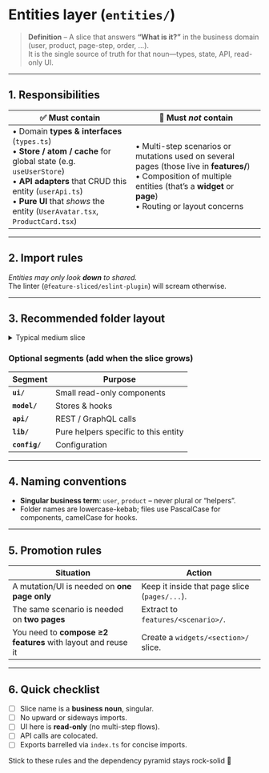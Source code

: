 # Entities layer (`entities/`)

> **Definition** – A slice that answers **“What is it?”** in the business domain  
> (user, product, page-step, order, …).  
> It is the single source of truth for that noun—types, state, API, read-only UI.

---

## 1. Responsibilities

| ✅ Must contain                                                                                                                                                                                                                                                | 🚫 Must _not_ contain                                                                                                                                                                             |
| -------------------------------------------------------------------------------------------------------------------------------------------------------------------------------------------------------------------------------------------------------------- | ------------------------------------------------------------------------------------------------------------------------------------------------------------------------------------------------- |
| • Domain **types & interfaces** (`types.ts`) <br>• **Store / atom / cache** for global state (e.g. `useUserStore`) <br>• **API adapters** that CRUD this entity (`userApi.ts`) <br>• **Pure UI** that _shows_ the entity (`UserAvatar.tsx`, `ProductCard.tsx`) | • Multi-step scenarios or mutations used on several pages (those live in **features/**) <br>• Composition of multiple entities (that’s a **widget** or **page**) <br>• Routing or layout concerns |

---

## 2. Import rules

_Entities may only look **down** to shared._  
The linter (`@feature-sliced/eslint-plugin`) will scream otherwise.

---

## 3. Recommended folder layout

<details>
<summary>Typical medium slice</summary>

</details>

### Optional segments (add when the slice grows)

| Segment       | Purpose                              |
| ------------- | ------------------------------------ |
| **`ui/`**     | Small read-only components           |
| **`model/`**  | Stores & hooks                       |
| **`api/`**    | REST / GraphQL calls                 |
| **`lib/`**    | Pure helpers specific to this entity |
| **`config/`** | Configuration                        |

---

## 4. Naming conventions

- **Singular business term**: `user`, `product` – never plural or “helpers”.
- Folder names are lowercase-kebab; files use PascalCase for components, camelCase for hooks.

---

## 5. Promotion rules

| Situation                                                    | Action                                        |
| ------------------------------------------------------------ | --------------------------------------------- |
| A mutation/UI is needed on **one page only**                 | Keep it inside that page slice (`pages/...`). |
| The same scenario is needed on **two pages**                 | Extract to `features/<scenario>/`.            |
| You need to **compose ≥2 features** with layout and reuse it | Create a `widgets/<section>/` slice.          |

---

## 6. Quick checklist

- ☐ Slice name is a **business noun**, singular.
- ☐ No upward or sideways imports.
- ☐ UI here is **read-only** (no multi-step flows).
- ☐ API calls are colocated.
- ☐ Exports barrelled via `index.ts` for concise imports.

Stick to these rules and the dependency pyramid stays rock-solid 🌟
